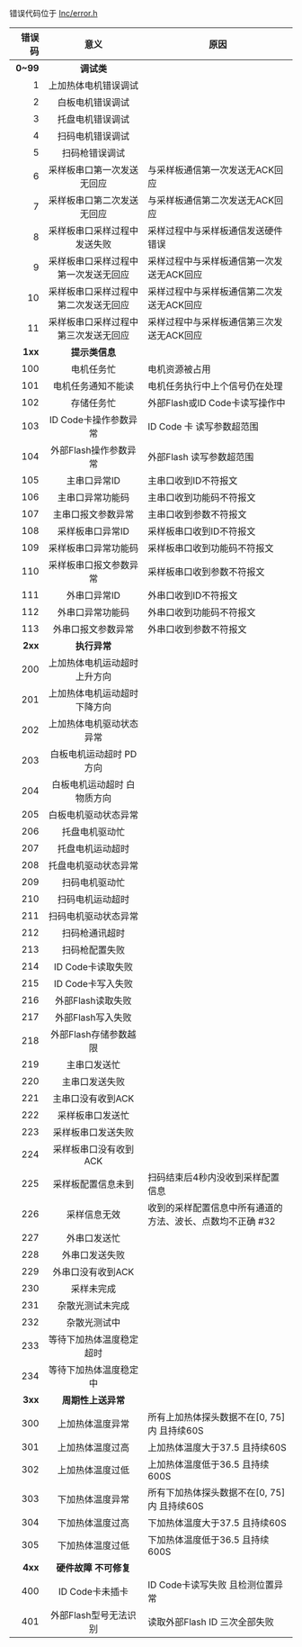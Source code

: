 错误代码位于  [Inc/error.h](http://mengy:3000/mengy/DC201-STM32F207/src/branch/master/Inc/error.h)

| 错误码 | 意义 | 原因 |
| ----: | :----: | --- |
| **0~99**| **调试类** |
| 1 | 上加热体电机错误调试 |
| 2 | 白板电机错误调试 |
| 3 | 托盘电机错误调试 |
| 4 | 扫码电机错误调试 |
| 5 | 扫码枪错误调试 |
| 6 | 采样板串口第一次发送无回应 | 与采样板通信第一次发送无ACK回应 |
| 7 | 采样板串口第二次发送无回应 | 与采样板通信第二次发送无ACK回应 |
| 8 | 采样板串口采样过程中发送失败 | 采样过程中与采样板通信发送硬件错误 |
| 9 | 采样板串口采样过程中第一次发送无回应 | 采样过程中与采样板通信第一次发送无ACK回应 |
| 10 | 采样板串口采样过程中第二次发送无回应 | 采样过程中与采样板通信第二次发送无ACK回应 |
| 11 | 采样板串口采样过程中第三次发送无回应 |  采样过程中与采样板通信第三次发送无ACK回应 |
| **1xx** | **提示类信息** |
| 100 | 电机任务忙 | 电机资源被占用 |
| 101 | 电机任务通知不能读 | 电机任务执行中上个信号仍在处理 |
| 102 | 存储任务忙 | 外部Flash或ID Code卡读写操作中 |
| 103 | ID Code卡操作参数异常 | ID Code 卡 读写参数超范围 |
| 104 | 外部Flash操作参数异常 | 外部Flash 读写参数超范围 |
| 105 | 主串口异常ID | 主串口收到ID不符报文 |
| 106 | 主串口异常功能码 | 主串口收到功能码不符报文 |
| 107 | 主串口报文参数异常 | 主串口收到参数不符报文 |
| 108 | 采样板串口异常ID | 采样板串口收到ID不符报文 |
| 109 | 采样板串口异常功能码 | 采样板串口收到功能码不符报文 |
| 110 | 采样板串口报文参数异常 | 采样板串口收到参数不符报文 |
| 111 | 外串口异常ID | 外串口收到ID不符报文 |
| 112 | 外串口异常功能码 | 外串口收到功能码不符报文 |
| 113 | 外串口报文参数异常 | 外串口收到参数不符报文 |
| **2xx** | **执行异常** |
| 200 | 上加热体电机运动超时 上升方向 |
| 201 | 上加热体电机运动超时 下降方向 |
| 202 | 上加热体电机驱动状态异常 |
| 203 | 白板电机运动超时 PD方向 |
| 204 | 白板电机运动超时 白物质方向 |
| 205 | 白板电机驱动状态异常 |
| 206 | 托盘电机驱动忙 |
| 207 | 托盘电机运动超时 |
| 208 | 托盘电机驱动状态异常 |
| 209 | 扫码电机驱动忙 |
| 210 | 扫码电机运动超时 |
| 211 | 扫码电机驱动状态异常 |
| 212 | 扫码枪通讯超时 |
| 213 | 扫码枪配置失败 |
| 214 | ID Code卡读取失败 |
| 215 | ID Code卡写入失败 |
| 216 | 外部Flash读取失败 |
| 217 | 外部Flash写入失败 |
| 218 | 外部Flash存储参数越限 |
| 219 | 主串口发送忙 |
| 220 | 主串口发送失败 |
| 221 | 主串口没有收到ACK |
| 222 | 采样板串口发送忙 |
| 223 | 采样板串口发送失败 |
| 224 | 采样板串口没有收到ACK |
| 225 | 采样板配置信息未到 | 扫码结束后4秒内没收到采样配置信息 |
| 226 | 采样信息无效 | 收到的采样配置信息中所有通道的方法、波长、点数均不正确 #32 |
| 227 | 外串口发送忙 |
| 228 | 外串口发送失败 |
| 229 | 外串口没有收到ACK |
| 230 | 采样未完成 |
| 231 | 杂散光测试未完成 |
| 232 | 杂散光测试中 |
| 233 | 等待下加热体温度稳定超时 |
| 234 | 等待下加热体温度稳定中 |
| **3xx** | **周期性上送异常** |
| 300 | 上加热体温度异常 | 所有上加热体探头数据不在[0, 75]内 且持续60S |
| 301 | 上加热体温度过高 | 上加热体温度大于37.5 且持续60S |
| 302 | 上加热体温度过低 | 上加热体温度低于36.5 且持续600S |
| 303 | 下加热体温度异常 | 所有下加热体探头数据不在[0, 75]内 且持续60S |
| 304 | 下加热体温度过高 | 下加热体温度大于37.5 且持续60S |
| 305 | 下加热体温度过低 | 下加热体温度低于36.5 且持续600S |
| **4xx** | **硬件故障  不可修复** |
| 400 | ID Code卡未插卡 | ID Code卡读写失败 且检测位置异常 |
| 401 | 外部Flash型号无法识别 | 读取外部Flash ID 三次全部失败 |

    